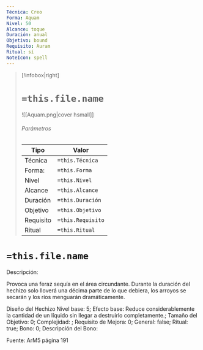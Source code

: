 ```yaml
---
Técnica: Creo
Forma: Aquam
Nivel: 50
Alcance: toque 
Duración: anual  
Objetivo: bound
Requisito: Auram
Ritual: sí
NoteIcon: spell
---
```


> [!infobox|right]
> # `=this.file.name`
> ![[Aquam.png|cover hsmall]]
> ###### Parámetros
> Tipo |  Valor |
> ---|---|
> Técnica  | `=this.Técnica`  |
> Forma: | `=this.Forma`  |
> Nivel | `=this.Nivel`  |
> Alcance | `=this.Alcance` |
> Duración | `=this.Duración` |
> Objetivo | `=this.Objetivo` |
> Requisito | `=this.Requisito` |
> Ritual | `=this.Ritual` |

# `=this.file.name`
Descripción: <p>Provoca una feraz sequía en el área circundante. Durante la duración del hechizo solo lloverá una décima parte de lo que debiera, los arroyos se secarán y los ríos menguarán dramáticamente.</p>

Diseño del Hechizo
Nivel base: 5; Efecto base: Reduce considerablemente la cantidad de un líquido sin llegar a destruirlo completamente.;  Tamaño del Objetivo: 0; Complejidad: ; Requisito de Mejora: 0; General: false; Ritual: true; Bono: 0; Descripción del Bono: 

Fuente: ArM5 página 191